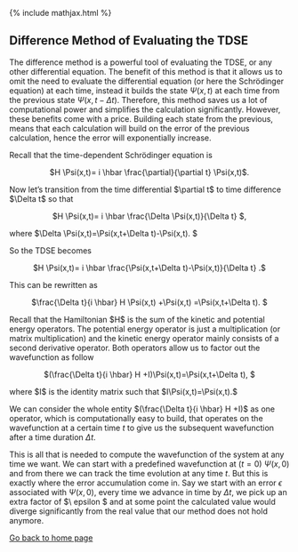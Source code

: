 {% include mathjax.html %}


## Difference Method of Evaluating the TDSE

The difference method is a powerful tool of evaluating the TDSE, or any other differential equation. The benefit of this method is that it allows us to omit the need to evaluate the differential equation (or here the Schrödinger equation) at each time, instead it builds the state $\Psi(x,t)$ at each time from the previous state $\Psi(x,t-\Delta t)$. Therefore, this method saves us a lot of computational power and simplifies the calculation significantly. However, these benefits come with a price. Building each state from the previous, means that each calculation will build on the error of the previous calculation, hence the error will exponentially increase. 

Recall that the time-dependent Schrödinger equation is 
<p align="center"> $H \Psi(x,t)= i \hbar \frac{\partial}{\partial t} \Psi(x,t)$. </p>
Now let’s transition from the time differential $\partial t$ to time difference $\Delta t$ so that 
<p align="center"> $H \Psi(x,t)= i \hbar \frac{\Delta \Psi(x,t)}{\Delta t} $, </p>
where $\Delta \Psi(x,t)=\Psi(x,t+\Delta t)-\Psi(x,t). $

So the TDSE becomes
<p align="center"> $H \Psi(x,t)= i \hbar \frac{\Psi(x,t+\Delta t)-\Psi(x,t)}{\Delta t} .$ </p>
This can be rewritten as
<p align="center"> $\frac{\Delta t}{i \hbar} H \Psi(x,t) +\Psi(x,t) =\Psi(x,t+\Delta t). $ </p>
Recall that the Hamiltonian $H$ is the sum of the kinetic and potential energy operators. The potential energy operator is just a multiplication (or matrix multiplication) and the kinetic energy operator mainly consists of a second derivative operator. Both operators allow us to factor out the wavefunction as follow
<p align="center"> $(\frac{\Delta t}{i \hbar} H +I)\Psi(x,t)=\Psi(x,t+\Delta t), $ </p>
where $I$ is the identity matrix such that $I\Psi(x,t)=\Psi(x,t).$

We can consider the whole entity $(\frac{\Delta t}{i \hbar} H +I)$ as one operator, which is computationally easy to build, that operates on the wavefunction at a certain time $t$ to give us the subsequent wavefunction after a time duration $\Delta t$. 

This is all that is needed to compute the wavefunction of the system at any time we want. We can start with a predefined wavefunction at ($t=0$) $\Psi(x, 0)$ and from there we can track the time evolution at any time $t$. But this is exactly where the error accumulation come in. Say we start with an error $\epsilon$ associated with $\Psi(x, 0)$, every time we advance in time by $\Delta t$, we pick up an extra factor of $\ epsilon $ and at some point the calculated value would diverge significantly from the real value that our method does not hold anymore.




[Go back to home page](/README.md)
